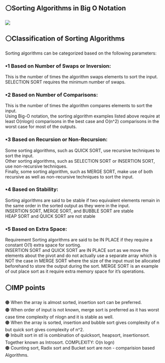 <h2> ⚪Sorting Algorithms in Big O Notation </h2>
<img src=https://i.pinimg.com/originals/25/4f/84/254f84cc53af04da50fc93645e30ff4a.png>
<h2> ⚪Classification of Sorting Algorithms </h2>
Sorting algorithms can be categorized based on the following parameters:

<h3>•1 Based on Number of Swaps or Inversion:<br/> </h3>
  This is the number of times the algorithm swaps elements to sort the input. </br>
  SELECTION SORT requires the minimum number of swaps.</br>
<h3>•2 Based on Number of Comparisons:<br/> </h3>
   This is the number of times the algorithm compares elements to sort the input. </br>
   Using Big-O notation, the sorting algorithm examples listed above require at least O(nlogn) comparisons in the best case and O(n^2) comparisons in the worst case for most of the outputs.
<h3>•3 Based on Recursion or Non-Recursion: <br/> </h3>
Some sorting algorithms, such as QUICK SORT, use recursive techniques to sort the input.</br>
Other sorting algorithms, such as SELECTION SORT or INSERTION SORT, use non-recursive techniques. </br>
Finally, some sorting algorithm, such as MERGE SORT, make use of both recursive as well as non-recursive techniques to sort the input. </br>
<h3>•4 Based on Stability: <br/> </h3> 
Sorting algorithms are said to be stable if two equivalent elements remain in the same order in the sorted output as they were in the input.</br>
INSERTION SORT, MERGE SORT, and BUBBLE SORT are stable</br>
HEAP SORT and QUICK SORT are not stable</br>
<h3>•5 Based on Extra Space:<br/> </h3> 
Requirement Sorting algorithms are said to be IN PLACE if they require a constant O(1) extra space for sorting.</br>
INSERTION SORT and QUICK SORT are IN PLACE sort as we move the elements about the pivot and do not actually use a separate array which is NOT the case in MERGE SORT where the size of the input must be allocated beforehand to store the output during the sort.
MERGE SORT is an example of out place sort as it require extra memory space for it’s operations.</br>
<h2> ⚪IMP points </h2>
🟠 When the array is almost sorted, insertion sort can be preferred.</br>
🟠 When order of input is not known, merge sort is preferred as it has worst case time complexity of nlogn and it is stable as well.</br>
🟠 When the array is sorted, insertion and bubble sort gives complexity of n but quick sort gives complexity of n^2.</br>
🟠 Inbuilt sort in stl is combination of quicksort, heapsort, insertionsort. Together known as Introsort. COMPLEXITY: O(n logn)</br>
🟠 Counting sort, Radix sort and Bucket sort are non - comparision based Algorithms.
